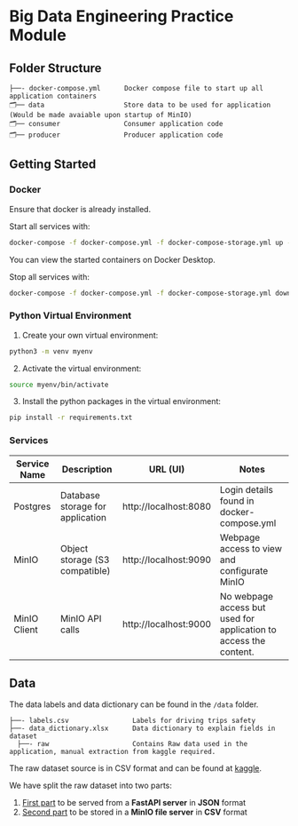 # Big Data Engineering Practice Module

## Folder Structure

```
├──- docker-compose.yml      Docker compose file to start up all application containers
🗂️── data                    Store data to be used for application (Would be made avaiable upon startup of MinIO)
🗂️── consumer                Consumer application code
🗂️── producer                Producer application code
```
## Getting Started

### Docker
Ensure that docker is already installed.

Start all services with:
```sh
docker-compose -f docker-compose.yml -f docker-compose-storage.yml up -d
```

You can view the started containers on Docker Desktop.

Stop all services with:
```sh
docker-compose -f docker-compose.yml -f docker-compose-storage.yml down
```

### Python Virtual Environment

1) Create your own virtual environment:
```sh
python3 -m venv myenv
```

2) Activate the virtual environment:
```sh
source myenv/bin/activate
```

3) Install the python packages in the virtual environment:
```sh
pip install -r requirements.txt
```

### Services

| Service Name | Description                      | URL (UI)              | Notes                                                             |
|--------------|----------------------------------|-----------------------|-------------------------------------------------------------------|
| Postgres     | Database storage for application | http://localhost:8080 | Login details found in docker-compose.yml                         |
| MinIO        | Object storage (S3 compatible)   | http://localhost:9090 | Webpage access to view and configurate MinIO                      |
| MinIO Client | MinIO API calls                  | http://localhost:9000 | No webpage access but used for application to access the content. |

## Data

The data labels and data dictionary can be found in the `/data` folder.
```
├──- labels.csv                Labels for driving trips safety
├──- data_dictionary.xlsx      Data dictionary to explain fields in dataset
  ├──- raw                     Contains Raw data used in the application, manual extraction from kaggle required.

```

The raw dataset source is in CSV format and can be found at [kaggle](https://www.kaggle.com/datasets/vancharmlab/grabai).

We have split the raw dataset into two parts:
1) [First part](https://drive.google.com/file/d/1uZFnSLJEk_KECungCZJBnf_M0wv2sUI-/view?usp=drive_link) to be served from a **FastAPI server** in **JSON** format
2) [Second part](https://drive.google.com/file/d/1EdybA11rurBooihyecUQUVHmDwN0_O1Q/view?usp=drive_link) to be stored in a **MinIO file server** in **CSV** format